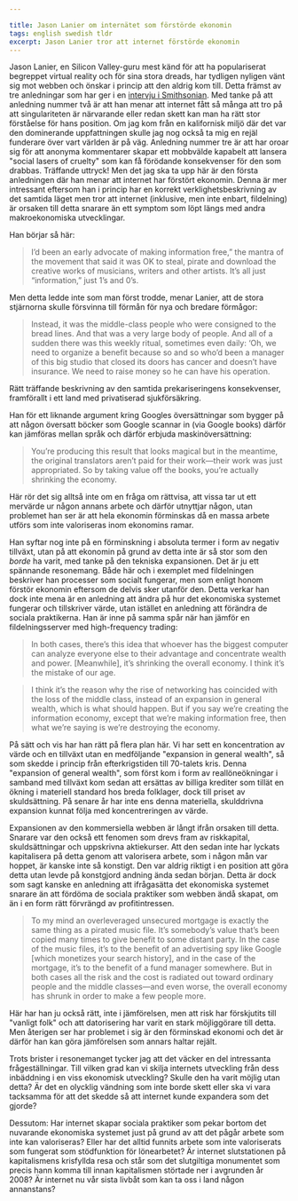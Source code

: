 ```yaml
---

title: Jason Lanier om internätet som förstörde ekonomin
tags: english swedish tldr
excerpt: Jason Lanier tror att internet förstörde ekonomin
---
```

Jason Lanier, en Silicon Valley-guru mest känd för att ha populariserat begreppet virtual reality och för sina stora dreads, har tydligen nyligen vänt sig mot webben och önskar i princip att den aldrig kom till. Detta främst av tre anledningar som har ger i en [intervju i Smithsonian](http://www.smithsonianmag.com/arts-culture/What-Turned-Jaron-Lanier-Against-the-Web-183832741.html?c=y&story=fullstory). Med tanke på att anledning nummer två är att han menar att internet fått så många att tro på att singulariteten är närvarande eller redan skett kan man ha rätt stor förståelse för hans position. Om jag kom från en kalifornisk miljö där det var den dominerande uppfattningen skulle jag nog också ta mig en rejäl funderare över vart världen är på väg. Anledning nummer tre är att har oroar sig för att anonyma kommentarer skapar ett mobbvälde kapabelt att lansera "social lasers of cruelty" som kan få förödande konsekvenser för den som drabbas. Träffande uttryck! Men det jag ska ta upp här är den första anledningen där han menar att internet har förstört ekonomin. Denna är mer intressant eftersom han i princip har en korrekt verklighetsbeskrivning av det samtida läget men tror att internet (inklusive, men inte enbart, fildelning) är orsaken till detta snarare än ett symptom som löpt längs med andra makroekonomiska utvecklingar. 

Han börjar så här:

> I’d been an early advocate of making information free,” the mantra of the movement that said it was OK to steal, pirate and download the creative works of musicians, writers and other artists. It’s all just “information,” just 1’s and 0’s.

Men detta ledde inte som man först trodde, menar Lanier, att de stora stjärnorna skulle försvinna till förmån för nya och bredare förmågor:

> Instead, it was the middle-class people who were consigned to the bread lines. And that was a very large body of people. And all of a sudden there was this weekly ritual, sometimes even daily: ‘Oh, we need to organize a benefit because so and so who’d been a manager of this big studio that closed its doors has cancer and doesn’t have insurance. We need to raise money so he can have his operation.

Rätt träffande beskrivning av den samtida prekariseringens konsekvenser, framförallt i ett land med privatiserad sjukförsäkring.

Han för ett liknande argument kring Googles översättningar som bygger på att någon översatt böcker som Google scannar in (via Google books) därför kan jämföras mellan språk och därför erbjuda maskinöversättning: 

> You’re producing this result that looks magical but in the meantime, the original translators aren’t paid for their work—their work was just appropriated. So by taking value off the books, you’re actually shrinking the economy.

Här rör det sig alltså inte om en fråga om rättvisa, att vissa tar ut ett mervärde ur någon annans arbete och därför utnyttjar någon, utan problemet han ser är att hela ekonomin förminskas då en massa arbete utförs som inte valoriseras inom ekonomins ramar.

Han syftar nog inte på en förminskning i absoluta termer i form av negativ tillväxt, utan på att ekonomin på grund av detta inte är så stor som den *borde* ha varit, med tanke på den tekniska expansionen. Det är ju ett spännande resonemang. Både här och i exemplet med fildelningen beskriver han processer som socialt fungerar, men som enligt honom förstör ekonomin eftersom de delvis sker utanför den. Detta verkar han dock inte mena är en anledning att ändra på hur det ekonomiska systemet fungerar och tillskriver värde, utan istället en anledning att förändra de sociala praktikerna. Han är inne på samma spår när han jämför en fildelningsserver med high-frequency trading:

> In both cases, there’s this idea that whoever has the biggest computer can analyze everyone else to their advantage and concentrate wealth and power. [Meanwhile], it’s shrinking the overall economy. I think it’s the mistake of our age. 

> I think it’s the reason why the rise of networking has coincided with the loss of the middle class, instead of an expansion in general wealth, which is what should happen. But if you say we’re creating the information economy, except that we’re making information free, then what we’re saying is we’re destroying the economy. 

På sätt och vis har han rätt på flera plan här. Vi har sett en koncentration av värde och en tillväxt utan en medföljande "expansion in general wealth", så som skedde i princip från efterkrigstiden till 70-talets kris. Denna "expansion of general wealth", som först kom i form av reallöneökningar i samband med tillväxt kom sedan att ersättas av billiga krediter som tillät en ökning i materiell standard hos breda folklager, dock till priset av skuldsättning. På senare år har inte ens denna materiella, skulddrivna expansion kunnat följa med koncentreringen av värde. 

Expansionen av den kommersiella webben är långt ifrån orsaken till detta. Snarare var den också ett fenomen som drevs fram av riskkapital, skuldsättningar och uppskrivna aktiekurser. Att den sedan inte har lyckats kapitalisera på detta genom att valorisera arbete, som i någon mån var hoppet, är kanske inte så konstigt. Den var aldrig riktigt i en position att göra detta utan levde på konstgjord andning ända sedan början. Detta är dock som sagt kanske en anledning att ifrågasätta det ekonomiska systemet snarare än att fördöma de sociala praktiker som webben ändå skapat, om än i en form rätt förvrängd av profitintressen.

> To my mind an overleveraged unsecured mortgage is exactly the same thing as a pirated music file. It’s somebody’s value that’s been copied many times to give benefit to some distant party. In the case of the music files, it’s to the benefit of an advertising spy like Google [which monetizes your search history], and in the case of the mortgage, it’s to the benefit of a fund manager somewhere. But in both cases all the risk and the cost is radiated out toward ordinary people and the middle classes—and even worse, the overall economy has shrunk in order to make a few people more. 

Här har han ju också rätt, inte i jämförelsen, men att risk har förskjutits till "vanligt folk" och att datorisering har varit en stark möjliggörare till detta. Men återigen ser har problemet i sig är den förminskad ekonomi och det är därför han kan göra jämförelsen som annars haltar rejält.

Trots brister i resonemanget tycker jag att det väcker en del intressanta frågeställningar. Till vilken grad kan vi skilja internets utveckling från dess inbäddning i en viss ekonomisk utveckling? Skulle den ha varit möjlig utan detta? Är det en olycklig vändning som inte borde skett eller ska vi vara tacksamma för att det skedde så att internet kunde expandera som det gjorde?

Dessutom: Har internet skapar sociala praktiker som pekar bortom det nuvarande ekonomiska systemet just på grund av att det pågår arbete som inte kan valoriseras? Eller har det alltid funnits arbete som inte valoriserats som fungerat som stödfunktion för lönearbetet? Är internet slutstationen på kapitalismens krisfyllda resa och står som det slutgiltiga monumentet som precis hann komma till innan kapitalismen störtade ner i avgrunden år 2008? Är internet nu vår sista livbåt som kan ta oss i land någon annanstans?


